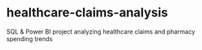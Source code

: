 # healthcare-claims-analysis
SQL &amp; Power BI project analyzing healthcare claims and pharmacy spending trends
